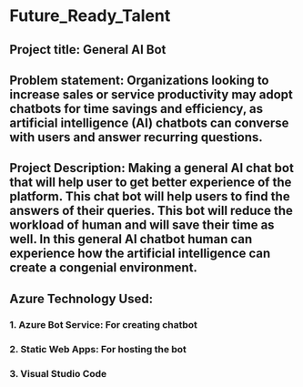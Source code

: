 # Future_Ready_Talent

## Project title: General AI Bot

## Problem statement: Organizations looking to increase sales or service productivity may adopt chatbots for time savings and efficiency, as artificial intelligence (AI) chatbots can converse with users and answer recurring questions.

## Project Description: Making a general AI chat bot that will help user to get better experience of the platform. This chat bot will help users to find the answers of their queries. This bot will reduce the workload of human and will save their time as well. In this general AI chatbot human can experience how the artificial intelligence can create a congenial environment.

## Azure Technology Used: 
### 1. Azure Bot Service: For creating chatbot
### 2. Static Web Apps: For hosting the bot
### 3. Visual Studio Code
